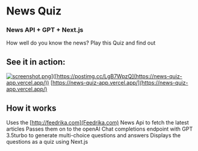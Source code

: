 # News Quiz
### News API + GPT + Next.js

How well do you know the news?
Play this Quiz and find out

## See it in action:
[![screenshot.png](https://news-quiz-app.vercel.app/)](https://i.postimg.cc/fy6NJWks/screenshot.png)]([https://postimg.cc/LgB7WpzQ](https://news-quiz-app.vercel.app/))
[https://news-quiz-app.vercel.app/](https://news-quiz-app.vercel.app/)

## How it works
Uses the [http://feedrika.com](Feedrika.com) News Api to fetch the latest articles
Passes them on to the openAI Chat completions endpoint with GPT 3.5turbo to generate multi-choice questions and answers
Displays the questions as a quiz using Next.js
